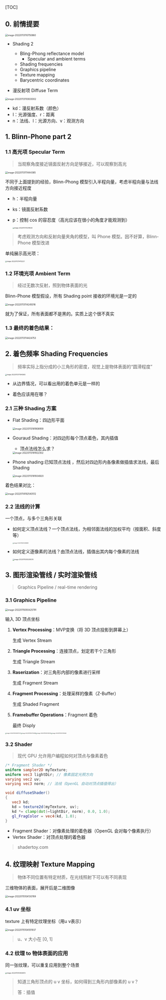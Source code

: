 [TOC]



## 0. 前情提要

<img src="https://www.qiniu.cregskin.com/202201131107921.png" alt="image-20220113110750860" style="zoom:50%;" />



+ Shading 2
  + Bling-Phong reflectance model
    + Specular and ambient terms
  + Shading frequencies
  + Graphics pipeline
  + Texture mapping
  + Barycentric coordinates



+ 漫反射项 Diffuse Term

<img src="https://www.qiniu.cregskin.com/202201131109039.png" alt="image-20220113110933002" style="zoom:50%;" />

+ kd：漫反射系数（颜色）
+ I：光源强度、r：距离
+ n：法线、l：光源方向、v：观测方向



## 1. Blinn-Phone part 2

### 1.1 高光项 Specular Term

> 当观察角度接近镜面反射方向足够接近，可以观察到高光

<img src="https://www.qiniu.cregskin.com/202201131114395.png" alt="image-20220113111444365" style="zoom:50%;" />

不同于上面提到的经验，Blinn-Phong 模型引入半程向量，考虑半程向量与法线方向接近程度

+ h：半程向量
+ ks：镜面反射系数

+ p：控制 cos 的容忍度（高光应该在很小的角度才能观测到）

  <img src="https://www.qiniu.cregskin.com/202201131123556.png" alt="image-20220113112318525" style="zoom:33%;" />

> 考虑观测方向和反射向量夹角的模型，叫 Phone 模型。因不好算，Blinn-Phone 模型改进

单纯展示高光项：

<img src="https://www.qiniu.cregskin.com/202201131141255.png" alt="image-20220113114112221" style="zoom:33%;" />



### 1.2 环境光项 Ambient Term

> 经过无数次反射，照到物体表面的光

Blinn-Phone 模型假设，所有 Shading point 接收的环境光是一定的

<img src="https://www.qiniu.cregskin.com/202201131142052.png" alt="image-20220113114245016" style="zoom:50%;" />

就为了保证，所有表面都不是黑的。实质上这个很不真实



### 1.3 最终的着色结果：

<img src="https://www.qiniu.cregskin.com/202201131144780.png" alt="image-20220113114424753" style="zoom:50%;" />



## 2. 着色频率 Shading Frequencies

> 频率实际上指分成的小三角形的密度，视觉上是物体表面的“圆滑程度”

<img src="https://www.qiniu.cregskin.com/202201131719015.png" alt="image-20220113171943983" style="zoom: 33%;" />

+ 从边界情况，可以看出用的着色单元是一样的

+ 着色应该用在哪？
  
  

### 2.1 三种 Shading 方案

+ Flat Shading：四边形平面

  <img src="https://www.qiniu.cregskin.com/202201131819010.png" alt="image-20220113181908959" style="zoom: 50%;" />

+ Gouraud Shading：对四边形每个顶点着色，其内插值
  + 顶点法线怎么求？

  <img src="https://www.qiniu.cregskin.com/202201131819326.png" alt="image-20220113181922302" style="zoom:50%;" />

+ Phone shading:已知顶点法线 ，然后对四边形内各像素做插值求法线，最后 Shading

  <img src="https://www.qiniu.cregskin.com/202201131819941.png" alt="image-20220113181934920" style="zoom:50%;" />

着色结果对比：

<img src="https://www.qiniu.cregskin.com/202201141927283.png" alt="image-20220114192540512" style="zoom:50%;" />



### 2.2 法线的计算

一个顶点，与多个三角形关联

+ 如何定义顶点法线？一个顶点法线，为相邻面法线的加权平均（按面积、斜度等）

  <img src="https://www.qiniu.cregskin.com/202201150932739.png" alt="image-20220115093258698" style="zoom:25%;" />

+ 如何定义逐像素的法线？由顶点法线，插值出其内每个像素的法线

  <img src="https://www.qiniu.cregskin.com/202201150932605.png" alt="image-20220115093209578" style="zoom: 33%;" />





## 3. 图形渲染管线 / 实时渲染管线

> Graphics Pipeline / real-time rendering

### 3.1 Graphics Pipeline

<img src="https://www.qiniu.cregskin.com/202201150934817.png" alt="image-20220115093425791" style="zoom:50%;" />

输入 3D 顶点坐标

1. **Vertex Processing**：MVP变换（将 3D 顶点投影到屏幕上）

   生成 Vertex Stream

2. **Triangle Processing**：连接顶点，划定若干个三角形

   生成 Triangle Stream

3. **Raserization**：对三角形内部的像素进行采样

   生成 Fragment Stream

4. **Fragment Processing**：处理采样的像素（Z-Buffer）

   生成 Shaded Fragment

5. **Framebuffer Operations**：Fragment 着色

   最终 Disply

<img src="https://www.qiniu.cregskin.com/202201151020069.png" alt="image-20220115102057037" style="zoom: 25%;" /><img src="https://www.qiniu.cregskin.com/202201151021446.png" alt="image-20220115102112409" style="zoom: 25%;" /><img src="https://www.qiniu.cregskin.com/202201151021051.png" alt="image-20220115102125014" style="zoom: 25%;" /><img src="https://www.qiniu.cregskin.com/202201151021981.png" alt="image-20220115102135946" style="zoom:25%;" />





### 3.2 Shader

> 现代 GPU 允许用户编程如何对顶点与像素着色

```glsl
/* Fragment Shader */
uniform sampler2D myTexture;
uniform vec3 lightDir; // 像素固定光照方向
varying vec2 uv;
varying vec3 norm; // 法线（OpenGL 自动对顶点插值得出）

void diffuseShader()
{
   vec3 kd;
   kd = texture2d(myTexture, uv);
   kd *= clamp(dot(–lightDir, norm), 0.0, 1.0);
   gl_FragColor = vec4(kd, 1.0);
}
```

+ Fragment Shader：对像素处理的着色器（OpenGL 会对每个像素执行）
+ Vertex Shader：对顶点处理的着色器

> shadertoy.com







## 4. 纹理映射 Texture Mapping

> 物体不同位置有特定材质，在光线照射下可以有不同表现

三维物体的表面，展开后是二维图像

<img src="https://www.qiniu.cregskin.com/202201151041796.png" alt="image-20220115104130769" style="zoom:50%;" />

### 4.1 uv 坐标

texture 上有特定纹理坐标（用u v表示）

<img src="https://www.qiniu.cregskin.com/202201151045966.png" alt="image-20220115104551937" style="zoom:50%;" />

> u、v 大小在 [0, 1]



### 4.2 纹理 to 物体表面的应用

同一张纹理，可以重复应用到整个场景

<img src="https://www.qiniu.cregskin.com/202201151048040.png" alt="image-20220115104838013" style="zoom:33%;" />



> 知道三角形顶点的 u v 坐标，如何得到三角形内部像素的 u v？
>
> 答：插值















